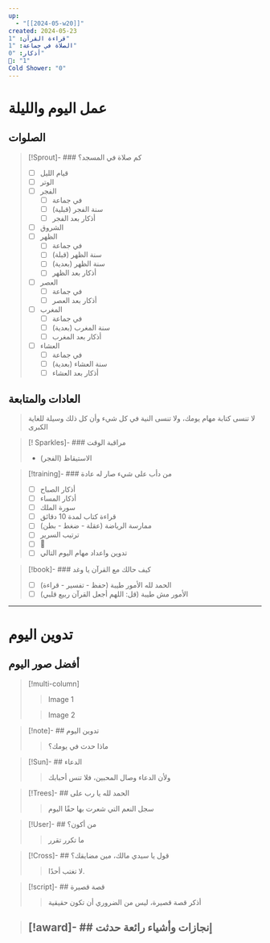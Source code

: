 ```yaml
---
up:
  - "[[2024-05-w20]]"
created: 2024-05-23
قراءة القرآن: "1"
الصلاة في جماعة: "1"
أذكار: "0"
🚫: "1"
Cold Shower: "0"
---
```

# عمل اليوم والليلة
## الصلوات
>[!Sprout]- ### كم صلاة في المسجد؟
> - [ ] قيام الليل
> - [ ] الوتر
> - [ ] الفجر
> 	- [ ] في جماعة
>	- [ ] سنة الفجر (قبلية)
>	- [ ] أذكار بعد الفجر
> - [ ] الشروق
> - [ ] الظهر
> 	- [ ] في جماعة
> 	- [ ] سنة الظهر (قبلة)
> 	- [ ] سنة الظهر (بعدية)
> 	- [ ] أذكار بعد الظهر
> - [ ] العصر
> 	- [ ]  في جماعة
> 	- [ ] أذكار بعد العصر
> - [ ] المغرب
> 	- [ ]  في جماعة
> 	- [ ] سنة المغرب (بعدية)
> 	- [ ] أذكار بعد المغرب
> - [ ] العشاء
> 	- [ ]  في جماعة
> 	- [ ] سنة العشاء (بعدية)
> 	- [ ] أذكار بعد العشاء
## العادات والمتابعة
> لا تنسى كتابة مهام يومك، ولا تنسى النية في كل شيء وأن كل ذلك وسيلة للغاية الكبرى

> [! Sparkles]- ### مراقبة الوقت
> - (الفجر) الاستيقاظ

>[!training]- ### من دأب على شيء صار له عادة
> - [ ] أذكار الصباح
> - [ ] أذكار المساء
> - [ ] سورة الملك
> - [ ] قراءة كتاب لمدة 10 دقائق
> - [ ] ممارسة الرياضة (عقلة - ضغط - بطن)
> - [ ] ترتيب السرير
> - [ ] 🚫
> - [ ] تدوين واعداد مهام اليوم التالي

>[!book]- ### كيف حالك مع القرآن يا وغد
> - [ ] الحمد لله الأمور طيبة (حفظ - تفسير - قراءة)
> - [ ] الأمور مش طيبة (قل: اللهم أجعل القرآن ربيع قلبي)

---
# تدوين اليوم
## أفضل صور اليوم
> [!multi-column]
> 
> > Image 1
> 
> > Image 2

> [!note]- ## تدوين اليوم
> > ماذا حدث في يومك؟

>[!Sun]- ## الدعاء
> >ولأن الدعاء وصال المحبين، فلا تنس أحبابك

>[!Trees]- ## الحمد لله يا رب على
> >  سجل النعم التي شعرت بها حقًا اليوم

> [!User]- ## من أكون؟
> > ما تكرر تقرر

> [!Cross]- ## قول يا سيدي مالك، مين مضايقك؟
> >لا تغتب أحدًا.

> [!script]- ## قصة قصيرة
> > أذكر قصة قصيرة، ليس من الضروري أن تكون حقيقية 

> [!award]- ## إنجازات وأشياء رائعة حدثت
> -
